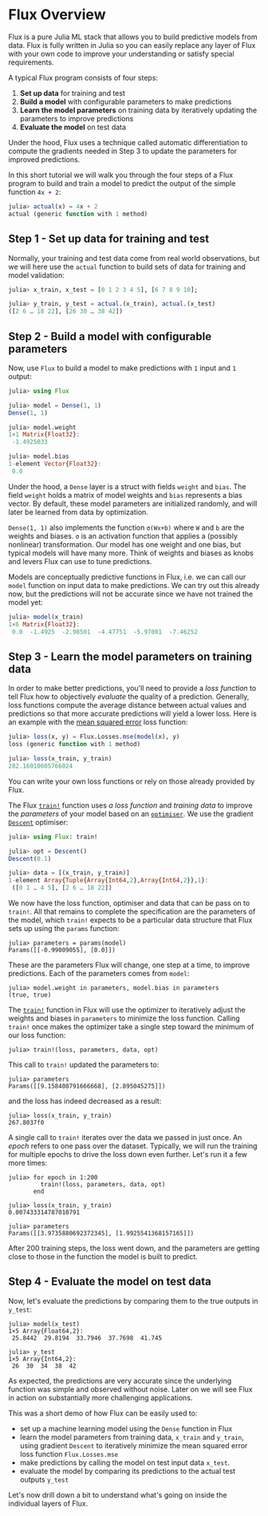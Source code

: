 # Flux Overview

Flux is a pure Julia ML stack that allows you to build predictive models from data. Flux is fully written in Julia so you can easily replace any layer of Flux with your own code to improve your understanding or satisfy special requirements.

A typical Flux program consists of four steps:

1. **Set up data** for training and test 
2. **Build a model** with configurable parameters to make predictions
3. **Learn the model parameters** on training data by iteratively updating the parameters to improve predictions
4. **Evaluate the model** on test data

Under the hood, Flux uses a technique called automatic differentiation to compute the gradients needed in Step 3 to update the parameters for improved predictions. 

In this short tutorial we will walk you through the four steps of a Flux program to build and train a model to predict the output of the simple function `4x + 2`:

```julia
julia> actual(x) = 4x + 2
actual (generic function with 1 method)
```

## Step 1 - Set up data for training and test

Normally, your training and test data come from real world observations, but we will here use the `actual` function to build sets of data for training and model validation:

```julia
julia> x_train, x_test = [0 1 2 3 4 5], [6 7 8 9 10];

julia> y_train, y_test = actual.(x_train), actual.(x_test)
([2 6 … 18 22], [26 30 … 38 42])
```

## Step 2 - Build a model with configurable parameters

Now, use `Flux` to build a model to make predictions with `1` input and `1` output:

```julia
julia> using Flux

julia> model = Dense(1, 1)
Dense(1, 1)

julia> model.weight
1×1 Matrix{Float32}:
 -1.4925033

julia> model.bias
1-element Vector{Float32}:
 0.0
```

Under the hood, a `Dense` layer is a struct with fields `weight` and `bias`. The field `weight` holds a matrix of model weights and `bias` represents a bias vector. By default, these model parameters are initialized randomly, and will later be learned from data by optimization. 

`Dense(1, 1)` also implements the function `σ(Wx+b)` where `W` and `b` are the weights and biases. `σ` is an activation function that applies a (possibly nonlinear) transformation. Our model has one weight and one bias, but typical models will have many more. Think of weights and biases as knobs and levers Flux can use to tune predictions.

Models are conceptually predictive functions in Flux, i.e. we can call our `model` function on input data to make predictions. We can try out this already now, but the predictions will not be accurate since we have not trained the model yet:

```julia
julia> model(x_train)
1×6 Matrix{Float32}:
 0.0  -1.4925  -2.98501  -4.47751  -5.97001  -7.46252
```

## Step 3 - Learn the model parameters on training data 

In order to make better predictions, you'll need to provide a *loss function* to tell Flux how to objectively *evaluate* the quality of a prediction. Generally, loss functions compute the average distance between actual values and predictions so that more accurate predictions will yield a lower loss. Here is an example with the [mean squared error](https://www.statisticshowto.com/probability-and-statistics/statistics-definitions/mean-squared-error/) loss function:

```julia
julia> loss(x, y) = Flux.Losses.mse(model(x), y)
loss (generic function with 1 method)

julia> loss(x_train, y_train)
282.16010605766024
```

You can write your own loss functions or rely on those already provided by Flux. 

The Flux [`train!`](@ref) function uses *a loss function* and *training data* to improve the *parameters* of your model based on an [`optimiser`](../training/optimisers.md). We use the gradient [`Descent`](@ref) optimiser:

```julia
julia> using Flux: train!

julia> opt = Descent()
Descent(0.1)

julia> data = [(x_train, y_train)]
1-element Array{Tuple{Array{Int64,2},Array{Int64,2}},1}:
 ([0 1 … 4 5], [2 6 … 18 22])
```

We now have the loss function, optimiser and data that can be pass on to `train!`. All that remains to complete the specification are the parameters of the model, which `train!` expects to be a particular data structure that Flux sets up using the `params` function:

```
julia> parameters = params(model)
Params([[-0.99009055], [0.0]])
```

These are the parameters Flux will change, one step at a time, to improve predictions. Each of the parameters comes from `model`: 

```
julia> model.weight in parameters, model.bias in parameters
(true, true)
```

The [`train!`](@ref) function in Flux will use the optimizer to iteratively adjust the weights and biases in `parameters` to minimize the loss function. Calling `train!` once makes the optimizer take a single step toward the minimum of our loss function:

```
julia> train!(loss, parameters, data, opt)
```

This call to `train!` updated the parameters to:

```
julia> parameters
Params([[9.158408791666668], [2.895045275]])
```

and the loss has indeed decreased as a result:

```
julia> loss(x_train, y_train)
267.8037f0
```



A single call to `train!` iterates over the data we passed in just once. An *epoch* refers to one pass over the dataset. Typically, we will run the training for multiple epochs to drive the loss down even further. Let's run it a few more times:

```
julia> for epoch in 1:200
         train!(loss, parameters, data, opt)
       end

julia> loss(x_train, y_train)
0.007433314787010791

julia> parameters
Params([[3.9735880692372345], [1.9925541368157165]])
```

After 200 training steps, the loss went down, and the parameters are getting close to those in the function the model is built to predict.

## Step 4 - Evaluate the model on test data

Now, let's evaluate the predictions by comparing them to the true outputs in `y_test`:

```
julia> model(x_test)
1×5 Array{Float64,2}:
 25.8442  29.8194  33.7946  37.7698  41.745

julia> y_test
1×5 Array{Int64,2}:
 26  30  34  38  42
```

As expected, the predictions are very accurate since the underlying function was simple and observed without noise. Later on we will see Flux in action on substantially more challenging applications.

This was a short demo of how Flux can be easily used to:
- set up a machine learning model using the `Dense` function in Flux
- learn the model parameters from training data, `x_train` and `y_train`, using gradient `Descent` to iteratively minimize the mean squared error loss function `Flux.Losses.mse`
- make predictions by calling the model on test input data `x_test`.
- evaluate the model by comparing its predictions to the actual test outputs `y_test`

Let's now drill down a bit to understand what's going on inside the individual layers of Flux.
